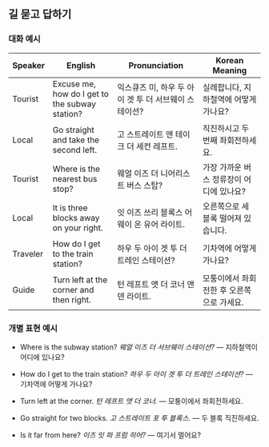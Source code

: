 ## 길 묻고 답하기

### 대화 예시

| Speaker  | English                                                                  | Pronunciation                                                              | Korean Meaning                             |
|----------|--------------------------------------------------------------------------|----------------------------------------------------------------------------|--------------------------------------------|
| Tourist  | Excuse me, how do I get to the subway station?                           | 익스큐즈 미, 하우 두 아이 겟 투 더 서브웨이 스테이션?                          | 실례합니다, 지하철역에 어떻게 가나요?                |
| Local    | Go straight and take the second left.                                  | 고 스트레이트 앤 테이크 더 세컨 레프트.                                     | 직진하시고 두 번째 좌회전하세요.                  |
| Tourist  | Where is the nearest bus stop?                                           | 웨얼 이즈 더 니어리스트 버스 스탑?                                           | 가장 가까운 버스 정류장이 어디에 있나요?             |
| Local    | It is three blocks away on your right.                                 | 잇 이즈 쓰리 블록스 어웨이 온 유어 라이트.                                  | 오른쪽으로 세 블록 떨어져 있습니다.                |
| Traveler | How do I get to the train station?                                       | 하우 두 아이 겟 투 더 트레인 스테이션?                                      | 기차역에 어떻게 가나요?                         |
| Guide    | Turn left at the corner and then right.                                | 턴 레프트 앳 더 코너 앤 덴 라이트.                                          | 모퉁이에서 좌회전한 후 오른쪽으로 가세요.         |

### 개별 표현 예시

- Where is the subway station?
  *웨얼 이즈 더 서브웨이 스테이션?* — 지하철역이 어디에 있나요?

- How do I get to the train station?
  *하우 두 아이 겟 투 더 트레인 스테이션?* — 기차역에 어떻게 가나요?

- Turn left at the corner.
  *턴 레프트 앳 더 코너.* — 모퉁이에서 좌회전하세요.

- Go straight for two blocks.
  *고 스트레이트 포 투 블록스.* — 두 블록 직진하세요.

- Is it far from here?
  *이즈 잇 파 프럼 히어?* — 여기서 멀어요?